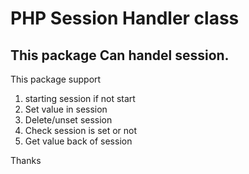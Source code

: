 # PHP Session Handler class

## This package Can handel session.

This package support
 1. starting session if not start
 2. Set value in session
 3. Delete/unset session
 4. Check session is set or not
 5. Get value back of session
 
 
 Thanks
